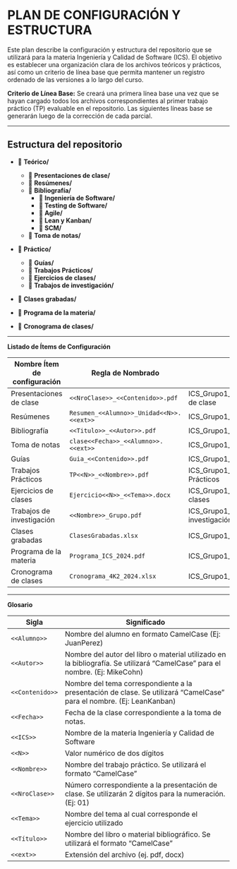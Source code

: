# PLAN DE CONFIGURACIÓN Y ESTRUCTURA

Este plan describe la configuración y estructura del repositorio que se utilizará para la materia Ingeniería y Calidad de Software (ICS). El objetivo es establecer una organización clara de los archivos teóricos y prácticos, así como un criterio de línea base que permita mantener un registro ordenado de las versiones a lo largo del curso.

**Criterio de Línea Base:**
Se creará una primera línea base una vez que se hayan cargado todos los archivos correspondientes al primer trabajo práctico (TP) evaluable en el repositorio. Las siguientes líneas base se generarán luego de la corrección de cada parcial.

---

## **Estructura del repositorio**
- 📂 **Teórico/**
  - 📁 **Presentaciones de clase/**
  - 📁 **Resúmenes/**
  - 📁 **Bibliografía/**
    - 📁 **Ingeniería de Software/**
    - 📁 **Testing de Software/**
    - 📁 **Agile/**
    - 📁 **Lean y Kanban/**
    - 📁 **SCM/**
  - 📁 **Toma de notas/**

- 📂 **Práctico/**
  - 📁 **Guías/**
  - 📁 **Trabajos Prácticos/**
  - 📁 **Ejercicios de clases/**
  - 📁 **Trabajos de investigación/**

- 📂 **Clases grabadas/**

- 📂 **Programa de la materia/**

- 📂 **Cronograma de clases/**

---

**Listado de Ítems de Configuración**

| Nombre Ítem de configuración  | Regla de Nombrado                  | Ubicación Física                                      |
|-------------------------------|------------------------------------|-------------------------------------------------------|
| Presentaciones de clase       | `<<NroClase>>_<<Contenido>>.pdf`    | ICS_Grupo1_2024/Teórico/Presentaciones de clase       |
| Resúmenes                     | `Resumen_<<Alumno>>_Unidad<<N>>.<<ext>>` | ICS_Grupo1_2024/Teórico/Resúmenes                    |
| Bibliografía                  | `<<Titulo>>_<<Autor>>.pdf`          | ICS_Grupo1_2024/Bibliografía/`<<Tema>>`               |
| Toma de notas                 | `clase<<Fecha>>_<<Alumno>>.<<ext>>`  | ICS_Grupo1_2024/Teórico/Toma de notas                |
| Guías                         | `Guia_<<Contenido>>.pdf`            | ICS_Grupo1_2024/Práctico/Guías                       |
| Trabajos Prácticos            | `TP<<N>>_<<Nombre>>.pdf`            | ICS_Grupo1_2024/Práctico/Trabajos Prácticos          |
| Ejercicios de clases          | `Ejercicio<<N>>_<<Tema>>.docx`      | ICS_Grupo1_2024/Práctico/Ejercicios de clases        |
| Trabajos de investigación     | `<<Nombre>>_Grupo.pdf`              | ICS_Grupo1_2024/Práctico/Trabajos de investigación   |
| Clases grabadas               | `ClasesGrabadas.xlsx`               | ICS_Grupo1_2024/                                     |
| Programa de la materia        | `Programa_ICS_2024.pdf`             | ICS_Grupo1_2024/                                     |
| Cronograma de clases          | `Cronograma_4K2_2024.xlsx`          | ICS_Grupo1_2024/                                     |

---

**Glosario**

| Sigla        | Significado |
|--------------|-------------|
| `<<Alumno>>`  | Nombre del alumno en formato CamelCase (Ej: JuanPerez) |
| `<<Autor>>`   | Nombre del autor del libro o material utilizado en la bibliografía. Se utilizará “CamelCase” para el nombre. (Ej: MikeCohn) |
| `<<Contenido>>` | Nombre del tema correspondiente a la presentación de clase. Se utilizará “CamelCase” para el nombre. (Ej: LeanKanban) |
| `<<Fecha>>`   | Fecha de la clase correspondiente a la toma de notas. |
| `<<ICS>>`     | Nombre de la materia Ingeniería y Calidad de Software |
| `<<N>>`       | Valor numérico de dos dígitos |
| `<<Nombre>>`  | Nombre del trabajo práctico. Se utilizará el formato “CamelCase” |
| `<<NroClase>>` | Número correspondiente a la presentación de clase. Se utilizarán 2 dígitos para la numeración. (Ej: 01) |
| `<<Tema>>`    | Nombre del tema al cual corresponde el ejercicio utilizado |
| `<<Título>>`  | Nombre del libro o material bibliográfico. Se utilizará el formato “CamelCase” |
| `<<ext>>`     | Extensión del archivo (ej. pdf, docx) |
